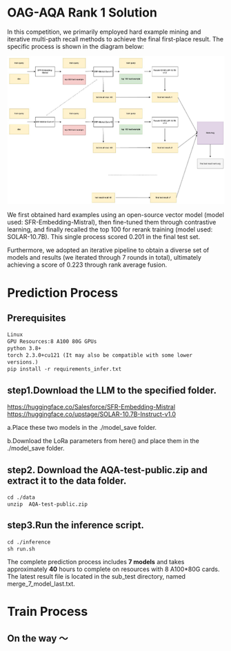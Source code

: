 # OAG-AQA Rank 1 Solution

In this competition, we primarily employed hard example mining and iterative multi-path recall methods to achieve the final first-place result. The specific process is shown in the diagram below:

![Local Image](./assets/a.jpg "Local Sample Image")

We first obtained hard examples using an open-source vector model (model used: SFR-Embedding-Mistral), then fine-tuned them through contrastive learning, and finally recalled the top 100 for rerank training (model used: SOLAR-10.7B). This single process scored 0.201 in the final test set.

Furthermore, we adopted an iterative pipeline to obtain a diverse set of models and results (we iterated through 7 rounds in total), ultimately achieving a score of 0.223 through rank average fusion.

# Prediction Process

##  Prerequisites
```
Linux
GPU Resources:8 A100 80G GPUs
python 3.8+
torch 2.3.0+cu121 (It may also be compatible with some lower versions.)
pip install -r requirements_infer.txt
```
## step1.Download the LLM to the specified folder.
https://huggingface.co/Salesforce/SFR-Embedding-Mistral
https://huggingface.co/upstage/SOLAR-10.7B-Instruct-v1.0

a.Place these two models in the ./model_save folder.

b.Download the LoRa parameters from here() and place them in the ./model_save folder.


## step2. Download the AQA-test-public.zip and extract it to the data folder.
```
cd ./data 
unzip  AQA-test-public.zip
```

## step3.Run the inference script.
```
cd ./inference
sh run.sh
```

The complete prediction process includes **7 models** and takes approximately **40** hours to complete on resources with 8 A100*80G cards.
The latest result file is located in the sub_test directory, named merge_7_model_last.txt.
# Train Process
## On the way ～

